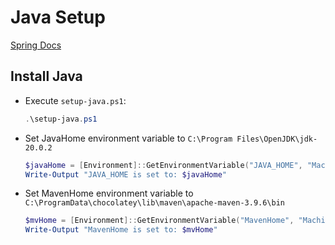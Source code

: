 # Java Setup

[Spring Docs](https://docs.spring.io/spring-cli/reference/installation.html)

## Install Java

- Execute `setup-java.ps1`:

    ```powershell
    .\setup-java.ps1
    ```

- Set JavaHome environment variable to `C:\Program Files\OpenJDK\jdk-20.0.2`

    ```powershell
    $javaHome = [Environment]::GetEnvironmentVariable("JAVA_HOME", "Machine")
    Write-Output "JAVA_HOME is set to: $javaHome"
    ```

- Set MavenHome environment variable to `C:\ProgramData\chocolatey\lib\maven\apache-maven-3.9.6\bin`

    ```powershell
    $mvHome = [Environment]::GetEnvironmentVariable("MavenHome", "Machine")
    Write-Output "MavenHome is set to: $mvHome"
    ```
